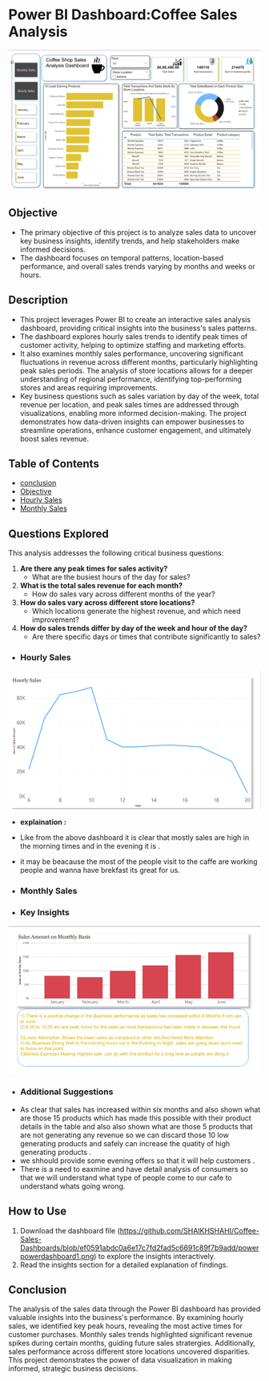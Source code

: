 # Power BI Dashboard:Coffee Sales Analysis 
![Dashboard Screenshot](
https://github.com/SHAIKHSHAHI/Coffee-Sales-Dashboards/blob/ef0591abdc0a6e17c7fd2fad5c6691c89f7b9add/powerpowerdashboard1.png)

## Objective
- The primary objective of this project is to analyze sales data to uncover key business insights, identify trends, and help stakeholders make informed decisions. 
- The dashboard focuses on temporal patterns, location-based performance, and overall sales trends varying by months and weeks or hours.
## Description

- This project leverages Power BI to create an interactive sales analysis dashboard, providing critical insights into the business's sales patterns.
-  The dashboard explores hourly sales trends to identify peak times of customer activity, helping to optimize staffing and marketing efforts.
-  It also examines monthly sales performance, uncovering significant fluctuations in revenue across different months, particularly highlighting peak sales periods. The analysis of store locations allows for a deeper understanding of regional performance, identifying top-performing stores and areas requiring improvements.
-  Key business questions such as sales variation by day of the week, total revenue per location, and peak sales times are addressed through visualizations, enabling more informed decision-making. The project demonstrates how data-driven insights can empower businesses to streamline operations, enhance customer engagement, and ultimately boost sales revenue.
   
## Table of Contents
-  [conclusion](#conclusion)
-  [ Objective ](#Objective)
-  [Hourly Sales  ](#Hourly-Sales)
-  [Monthly Sales](#Monthly-Sales)

 ## Questions Explored
This analysis addresses the following critical business questions:
1. **Are there any peak times for sales activity?**
   - What are the busiest hours of the day for sales?
2. **What is the total sales revenue for each month?**
   - How do sales vary across different months of the year?
3. **How do sales vary across different store locations?**
   - Which locations generate the highest revenue, and which need improvement?
4. **How do sales trends differ by day of the week and hour of the day?**
   - Are there specific days or times that contribute significantly to sales?
   
- ### Hourly Sales
![Dashboard Screenshot](https://github.com/SHAIKHSHAHI/Coffee-Sales-Dashboards/blob/74dafa57967950212b7fc5a0ef6514f4b5eee1b3/hourly.png)
- **explaination :**
-  Like from the above dashboard it is clear that mostly sales are high in the morning times and in the evening it is .
-  it may be beacause the most of the people visit to the caffe are working people and wanna have brekfast its great for us.
   
 

- ### Monthly Sales
- ### Key Insights
![Dashboard Screenshot](https://github.com/SHAIKHSHAHI/Coffee-Sales-Dashboards/blob/eabdf6c4093e6b3225e15b315f369eefcc9e8102/Monthly%20sales.png)

- ###  Additional Suggestions 
- As clear that sales has increased within six months and also shown what are those 15 products which has made this possible with their product details in the table and also also shown what are those 5 products that are not generating any revenue so we can discard those 10 low generating products and safely can increase the quatity of high generating products .
- we shhould provide some evening offers so that it will help customers .
- There is a need to eaxmine and have detail analysis of consumers so that we will understand what type of people come to our cafe to understand whats going wrong.



## How to Use
1. Download the dashboard file (https://github.com/SHAIKHSHAHI/Coffee-Sales-Dashboards/blob/ef0591abdc0a6e17c7fd2fad5c6691c89f7b9add/powerpowerdashboard1.png)
 to explore the insights interactively. 
2. Read the insights section  for a detailed explanation of findings.
  

## Conclusion
The analysis of the sales data through the Power BI dashboard has provided valuable insights into the business's performance. By examining hourly sales, we identified key peak hours, revealing the most active times for customer purchases. Monthly sales trends highlighted significant revenue spikes during certain months, guiding future sales stratergies. Additionally, sales performance across different store locations uncovered disparities. This project demonstrates the power of data visualization in making informed, strategic business decisions.
